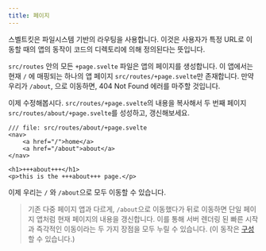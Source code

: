 ```yaml
---
title: 페이지
---
```


스벨트킷은 파일시스템 기반의 라우팅을 사용합니다. 이것은 사용자가 특정 URL로 이동할 때의 앱의 동작이 코드의 디렉토리에 의해 정의된다는 뜻입니다.

`src/routes` 안의 모든 `+page.svelte` 파일은 앱의 페이지를 생성합니다. 이 앱에서는 현재 `/` 에 매핑되는 하나의 앱 페이지 `src/routes/+page.svelte`만 존재합니다. 만약 우리가 `/about`, 으로 이동하면, 404 Not Found 에러를 마주할 것입니다.

이제 수정해봅시다. `src/routes/+page.svelte`의 내용을 복사해서 두 번째 페이지 `src/routes/about/+page.svelte`를 성성하고, 갱신해보세요.

```svelte
/// file: src/routes/about/+page.svelte
<nav>
	<a href="/">home</a>
	<a href="/about">about</a>
</nav>

<h1>+++about+++</h1>
<p>this is the +++about+++ page.</p>
```

이제 우리는 `/` 와 `/about`으로 모두 이동할 수 있습니다.

> 기존 다중 페이지 앱과 다르게, `/about`으로 이동했다가 뒤로 이동하면 단일 페이지 앱처럼 현재 페이지의 내용을 갱신합니다. 이를 통해 서버 렌더링 된 빠른 시작과 즉각적인 이동이라는 두 가지 장점을 모두 누릴 수 있습니다. (이 동작은 [구성](https://kit.svelte.dev/docs/page-options)할 수 있습니다.)
